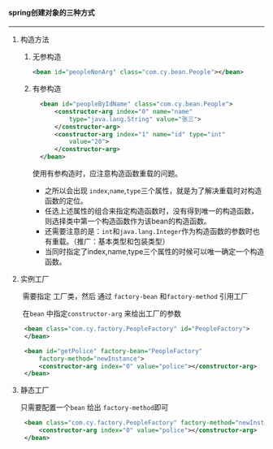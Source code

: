 #### spring创建对象的三种方式

---

1. 构造方法

   1. 无参构造

      ```xml
      <bean id="peopleNonArg" class="com.cy.bean.People"></bean>
      ```

   2. 有参构造

      ```xml
      	<bean id="peopleByIdName" class="com.cy.bean.People">
      		<constructor-arg index="0" name="name"
      			type="java.lang.String" value="张三">
      		</constructor-arg>
      		<constructor-arg index="1" name="id" type="int"
      			value="20">
      		</constructor-arg>
      	</bean>
      ```

      使用有参构造时，应注意构造函数重载的问题。

      - 之所以会出现 `index`,`name`,`type`三个属性，就是为了解决重载时对构造函数的定位。
      - 任选上述属性的组合来指定构造函数时，没有得到唯一的构造函数，则选择类中第一个构造函数作为该bean的构造函数。
      - 还需要注意的是：`int`和`java.lang.Integer`作为构造函数的参数时也有重载。（推广：基本类型和包装类型）
      - 当同时指定了index,name,type三个属性的时候可以唯一确定一个构造函数。

2. 实例工厂

   ​	需要指定 工厂类，然后 通过 ``factory-bean``  和`factory-method` 引用工厂

   ​	在`bean` 中指定`constructor-arg` 来给出工厂的参数

   ```xml
   	<bean class="com.cy.factory.PeopleFactory" id="PeopleFactory">
   	</bean>
   
   	<bean id="getPolice" factory-bean="PeopleFactory"
   		factory-method="newInstance">
   		<constructor-arg index="0" value="police"></constructor-arg>
   	</bean>
   ```

3. 静态工厂

   只需要配置一个`bean` 给出 `factory-method`即可

   ```xml
   	<bean class="com.cy.factory.PeopleFactory" factory-method="newInstance" id="getPolice">
   		<constructor-arg index="0" value="police"></constructor-arg>
   	</bean>
   ```
